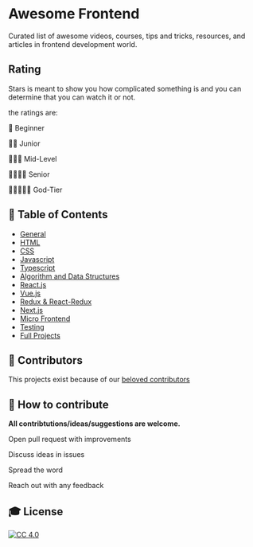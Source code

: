 # Awesome Frontend
Curated list of awesome videos, courses, tips and tricks, resources, and articles in frontend development world.


## Rating
Stars is meant to show you how complicated something is and you can determine that you can watch it or not.

the ratings are:

🌟 Beginner

🌟🌟 Junior

🌟🌟🌟 Mid-Level

🌟🌟🌟🌟 Senior

🌟🌟🌟🌟🌟 God-Tier

## :bookmark_tabs: Table of Contents

- [General](topics/general.md)
- [HTML](topics/html.md)
- [CSS](topics/css.md)
- [Javascript](topics/javascript.md)
- [Typescript](topics/typescript.md)
- [Algorithm and Data Structures](topics/algorithm-and-data-structures.md)
- [React.js](topics/react.md)
- [Vue.js](topics/vue.md)
- [Redux & React-Redux](topics/redux.md)
- [Next.js](topics/nextjs.md)
- [Micro Frontend](topics/micro-frontend.md)
- [Testing](topics/testing.md)
- [Full Projects](topics/full-projects.md)


## :tada: Contributors
This projects exist because of our [beloved contributors](https://github.com/MRezaSafari/AwesomeFrontend/graphs/contributors)



## :gem: How to contribute

**All contribtutions/ideas/suggestions are welcome.**

Open pull request with improvements

Discuss ideas in issues

Spread the word

Reach out with any feedback


## 🎓 License

[![CC 4.0][license-image]][license-url]

[license-url]: http://www.wtfpl.net
[license-image]: https://img.shields.io/badge/License-WTFPL%202.0-lightgrey.svg?style=flat-square